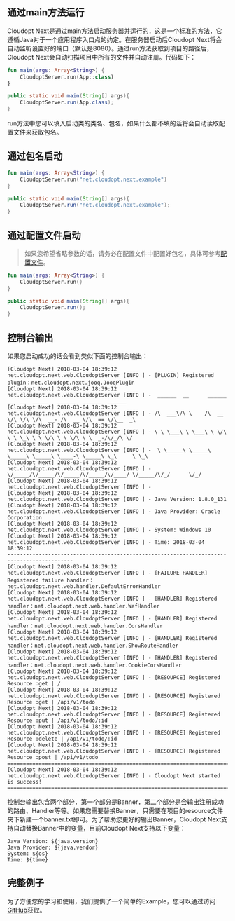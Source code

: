 ## 通过main方法运行

Cloudopt Next是通过main方法启动服务器并运行的，这是一个标准的方法，它遵循Java对于一个应用程序入口点的约定。在服务器启动后Cloudopt Next将会自动监听设置好的端口（默认是8080）。通过run方法获取到项目的路径后，Cloudopt Next会自动扫描项目中所有的文件并自动注册。代码如下：

````kotlin
fun main(args: Array<String>) {
    CloudoptServer.run(App::class)
}
````

````java
public static void main(String[] args){
    CloudoptServer.run(App.class);
}
````

run方法中您可以填入启动类的类名、包名，如果什么都不填的话将会自动读取配置文件来获取包名。

## 通过包名启动

````kotlin
fun main(args: Array<String>) {
    CloudoptServer.run("net.cloudopt.next.example")
}
````

````java
public static void main(String[] args){
    CloudoptServer.run("net.cloudopt.next.example");
}
````

## 通过配置文件启动

> 如果您希望省略参数的话，请务必在配置文件中配置好包名，具体可参考[配置文件](/zh-cn/config.md)。

````kotlin
fun main(args: Array<String>) {
    CloudoptServer.run()
}
````

````java
public static void main(String[] args){
    CloudoptServer.run();
}
````

## 控制台输出

如果您启动成功的话会看到类似下面的控制台输出：
````shell
[Cloudopt Next] 2018-03-04 18:39:12 net.cloudopt.next.web.CloudoptServer [INFO ] - [PLUGIN] Registered plugin：net.cloudopt.next.jooq.JooqPlugin
[Cloudopt Next] 2018-03-04 18:39:12 net.cloudopt.next.web.CloudoptServer [INFO ] -  ______  __      ______  __  __  _____   ______  ______  ______
[Cloudopt Next] 2018-03-04 18:39:12 net.cloudopt.next.web.CloudoptServer [INFO ] - /\  ___\/\ \    /\  __ \/\ \/\ \/\  __-./\  __ \/\  == \/\__  _\
[Cloudopt Next] 2018-03-04 18:39:12 net.cloudopt.next.web.CloudoptServer [INFO ] - \ \ \___\ \ \___\ \ \/\ \ \ \_\ \ \ \/\ \ \ \/\ \ \  _-/\/_/\ \/
[Cloudopt Next] 2018-03-04 18:39:12 net.cloudopt.next.web.CloudoptServer [INFO ] -  \ \_____\ \_____\ \_____\ \_____\ \____-\ \_____\ \_\     \ \_\
[Cloudopt Next] 2018-03-04 18:39:12 net.cloudopt.next.web.CloudoptServer [INFO ] -   \/_____/\/_____/\/_____/\/_____/\/____/ \/_____/\/_/      \/_/
[Cloudopt Next] 2018-03-04 18:39:12 net.cloudopt.next.web.CloudoptServer [INFO ] - 
[Cloudopt Next] 2018-03-04 18:39:12 net.cloudopt.next.web.CloudoptServer [INFO ] - Java Version: 1.8.0_131
[Cloudopt Next] 2018-03-04 18:39:12 net.cloudopt.next.web.CloudoptServer [INFO ] - Java Provider: Oracle Corporation
[Cloudopt Next] 2018-03-04 18:39:12 net.cloudopt.next.web.CloudoptServer [INFO ] - System: Windows 10
[Cloudopt Next] 2018-03-04 18:39:12 net.cloudopt.next.web.CloudoptServer [INFO ] - Time: 2018-03-04 18:39:12
-------------------------------------------------------------------------------------------
[Cloudopt Next] 2018-03-04 18:39:12 net.cloudopt.next.web.CloudoptServer [INFO ] - [FAILURE HANDLER] Registered failure handler：net.cloudopt.next.web.handler.DefaultErrorHandler
[Cloudopt Next] 2018-03-04 18:39:12 net.cloudopt.next.web.CloudoptServer [INFO ] - [HANDLER] Registered handler：net.cloudopt.next.web.handler.WafHandler
[Cloudopt Next] 2018-03-04 18:39:12 net.cloudopt.next.web.CloudoptServer [INFO ] - [HANDLER] Registered handler：net.cloudopt.next.web.handler.CorsHandler
[Cloudopt Next] 2018-03-04 18:39:12 net.cloudopt.next.web.CloudoptServer [INFO ] - [HANDLER] Registered handler：net.cloudopt.next.web.handler.ShowRouteHandler
[Cloudopt Next] 2018-03-04 18:39:12 net.cloudopt.next.web.CloudoptServer [INFO ] - [HANDLER] Registered handler：net.cloudopt.next.web.handler.CookieCorsHandler
[Cloudopt Next] 2018-03-04 18:39:12 net.cloudopt.next.web.CloudoptServer [INFO ] - [RESOURCE] Registered Resource :get | /
[Cloudopt Next] 2018-03-04 18:39:12 net.cloudopt.next.web.CloudoptServer [INFO ] - [RESOURCE] Registered Resource :get | /api/v1/todo
[Cloudopt Next] 2018-03-04 18:39:12 net.cloudopt.next.web.CloudoptServer [INFO ] - [RESOURCE] Registered Resource :put | /api/v1/todo/:id
[Cloudopt Next] 2018-03-04 18:39:12 net.cloudopt.next.web.CloudoptServer [INFO ] - [RESOURCE] Registered Resource :delete | /api/v1/todo/:id
[Cloudopt Next] 2018-03-04 18:39:12 net.cloudopt.next.web.CloudoptServer [INFO ] - [RESOURCE] Registered Resource :post | /api/v1/todo
==========================================================================================================
[Cloudopt Next] 2018-03-04 18:39:12 net.cloudopt.next.web.CloudoptServer [INFO ] - Cloudopt Next started is success!
==========================================================================================================
````

控制台输出包含两个部分，第一个部分是Banner，第二个部分是会输出注册成功的路由、Handler等等。如果您需要替换Banner，只需要在项目的resource文件夹下新建一个banner.txt即可。为了帮助您更好的输出Banner，Cloudopt Next支持自动替换Banner中的变量，目前Cloudopt Next支持以下变量：

````shell
Java Version: ${java.version}
Java Provider: ${java.vendor}
System: ${os}
Time: ${time}
````

## 完整例子

为了方便您的学习和使用，我们提供了一个简单的Example，您可以通过访问[GitHub](https://github.com/cloudoptlab/cloudopt-next-example)获取。